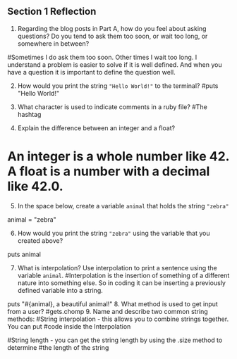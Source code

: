 ## Section 1 Reflection

1. Regarding the blog posts in Part A, how do you feel about asking questions? Do you tend to ask them too soon, or wait too long, or somewhere in between?

#Sometimes I do ask them too soon. Other times I wait too long. I understand a problem is easier to solve if it is well defined. And when you have a question it is important to define the question well.

2. How would you print the string `"Hello World!"` to the terminal?
#puts "Hello World!"

3. What character is used to indicate comments in a ruby file?
#The hashtag
4. Explain the difference between an integer and a float?
# An integer is a whole number like 42. A float is a number with a decimal like 42.0.
5. In the space below, create a variable `animal` that holds the string `"zebra"`

animal = "zebra"

6. How would you print the string `"zebra"` using the variable that you created above?

puts animal

7. What is interpolation? Use interpolation to print a sentence using the variable `animal`.
#Interpolation is the insertion of something of a different nature into something else. So in coding it can be inserting a previously defined variable into a string.

puts "#{animal}, a beautiful animal!"
8. What method is used to get input from a user?
#gets.chomp
9. Name and describe two common string methods:
#String interpolation - this allows you to combine strings together. You can put
#code inside the Interpolation

#String length - you can get the string length by using the .size method to determine
#the length of the string
